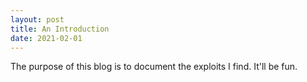 ```yaml
---
layout: post
title: An Introduction
date: 2021-02-01
---
```


The purpose of this blog is to document the exploits I find. It'll be fun.
